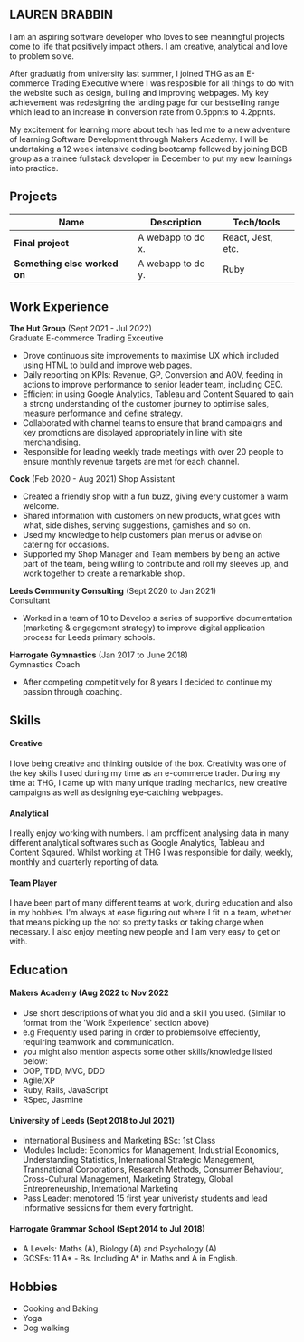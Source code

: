 ## LAUREN BRABBIN

I am an aspiring software developer who loves to see meaningful projects come to life that positively impact others. I am creative, analytical and love to problem solve.

After graduatig from university last summer, I joined THG as an E-commerce Trading Executive where I was resposible for all things to do with the website such as design, builing and improving webpages. My key achievement was redesigning the landing page for our bestselling range which lead to an increase in conversion rate from 0.5ppnts to 4.2ppnts. 

My excitement for learning more about tech has led me to a new adventure of learning Software Development through Makers Academy. I will be undertaking a 12 week intensive coding bootcamp followed by joining BCB group as a trainee fullstack developer in December to put my new learnings into practice. 

## Projects

| Name                         | Description       | Tech/tools        |
| ---------------------------- | ----------------- | ----------------- |
| **Final project**            | A webapp to do x. | React, Jest, etc. |
| **Something else worked on** | A webapp to do y. | Ruby              |

## Work Experience

**The Hut Group** (Sept 2021 - Jul 2022)  
Graduate E-commerce Trading Exceutive 

- Drove continuous site improvements to maximise UX which included using HTML to build and improve web pages. 
- Daily reporting on KPIs: Revenue, GP, Conversion and AOV, feeding in actions to improve performance to senior leader team, including CEO. 
- Efficient in using Google Analytics, Tableau and Content Squared to gain a strong understanding of the customer journey to optimise sales, measure performance and define strategy. 
- Collaborated with channel teams to ensure that brand campaigns and key promotions are displayed appropriately in line with site merchandising.
- Responsible for leading weekly trade meetings with over 20 people to ensure monthly revenue targets are met for each channel. 


**Cook** (Feb 2020 - Aug 2021) 
Shop Assistant

- Created a friendly shop with a fun buzz, giving every customer a warm welcome. 
- Shared information with customers on new products, what goes with what, side dishes, serving suggestions, garnishes and so on. 
- Used my knowledge to help customers plan menus or advise on catering for occasions. 
- Supported my Shop Manager and Team members by being an active part of the team, being willing to contribute and roll my sleeves up, and work together to create a remarkable shop.


**Leeds Community Consulting** (Sept 2020 to Jan 2021)  
Consultant

- Worked in a team of 10 to Develop a series of supportive documentation (marketing & engagement strategy) to improve digital application process for Leeds primary schools.



**Harrogate Gymnastics** (Jan 2017 to June 2018)  
Gymnastics Coach

- After competing competitively for 8 years I decided to continue my passion through coaching. 

## Skills

#### Creative
I love being creative and thinking outside of the box. Creativity was one of the key skills I used during my time as an e-commerce trader. During my time at THG, I came up with many unique trading mechanics, new creative campaigns as well as designing eye-catching webpages. 

#### Analytical 
I really enjoy working with numbers. I am profficent analysing data in many different analytical softwares such as Google Analytics, Tableau and Content Sqaured. Whilst working at THG I was responsible for daily, weekly, monthly and quarterly reporting of data. 

#### Team Player 
I have been part of many different teams at work, during education and also in my hobbies. I'm always at ease figuring out where I fit in a team, whether that means picking up the not so pretty tasks or taking charge when necessary. I also enjoy meeting new people and I am very easy to get on with.

## Education

#### Makers Academy (Aug 2022 to Nov 2022
- Use short descriptions of what you did and a skill you used. (Similar to format from the 'Work Experience' section above)
- e.g Frequently used paring in order to problemsolve effeciently, requiring teamwork and communication.
- you might also mention aspects some other skills/knowledge listed below: 
- OOP, TDD, MVC, DDD
- Agile/XP
- Ruby, Rails, JavaScript
- RSpec, Jasmine

#### University of Leeds (Sept 2018 to Jul 2021)

- International Business and Marketing BSc: 1st Class
- Modules Include: Economics for Management, Industrial Economics, Understanding Statistics, International Strategic Management, Transnational Corporations, Research Methods, Consumer Behaviour, Cross-Cultural Management, Marketing Strategy, Global Entrepreneurship, International Marketing
- Pass Leader: menotored 15 first year univeristy students and lead informative sessions for them every fortnight.

#### Harrogate Grammar School (Sept 2014 to Jul 2018)
- A Levels: Maths (A), Biology (A) and Psychology (A)
- GCSEs: 11 A* - Bs. Including A* in Maths and A in English. 

## Hobbies

- Cooking and Baking
- Yoga
- Dog walking 
